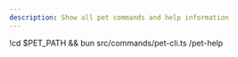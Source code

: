 ```yaml
---
description: Show all pet commands and help information
---
```


!cd $PET_PATH && bun src/commands/pet-cli.ts /pet-help